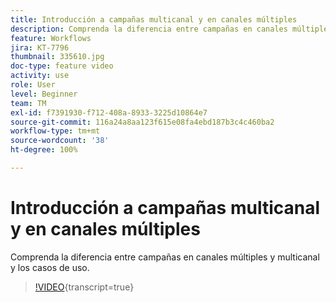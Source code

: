 ```yaml
---
title: Introducción a campañas multicanal y en canales múltiples
description: Comprenda la diferencia entre campañas en canales múltiples y multicanal y los casos de uso.
feature: Workflows
jira: KT-7796
thumbnail: 335610.jpg
doc-type: feature video
activity: use
role: User
level: Beginner
team: TM
exl-id: f7391930-f712-408a-8933-3225d10864e7
source-git-commit: 116a24a8aa123f615e08fa4ebd187b3c4c460ba2
workflow-type: tm+mt
source-wordcount: '38'
ht-degree: 100%

---
```


# Introducción a campañas multicanal y en canales múltiples

Comprenda la diferencia entre campañas en canales múltiples y multicanal y los casos de uso.

>[!VIDEO](https://video.tv.adobe.com/v/3447201?quality=12&learn=on&captions=spa){transcript=true}

